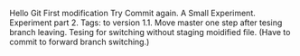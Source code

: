 Hello Git
First modification
Try Commit again.
A Small Experiment.
Experiment part 2.
Tags: to version 1.1.
Move master one step after tesing branch leaving.
Tesing for switching without staging moidified file. (Have to commit to forward branch switching.)